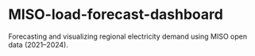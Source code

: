 # MISO-load-forecast-dashboard
Forecasting and visualizing regional electricity demand using MISO open data (2021–2024).
